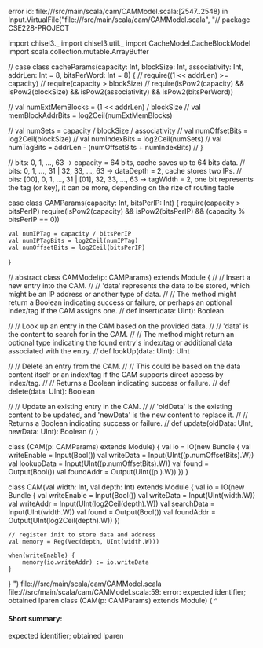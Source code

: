 error id: file://<WORKSPACE>/src/main/scala/cam/CAMModel.scala:[2547..2548) in Input.VirtualFile("file://<WORKSPACE>/src/main/scala/cam/CAMModel.scala", "// package CSE228-PROJECT

import chisel3._
import chisel3.util._
import CacheModel.CacheBlockModel
import scala.collection.mutable.ArrayBuffer

// case class cacheParams(capacity: Int, blockSize: Int, associativity: Int, addrLen: Int = 8, bitsPerWord: Int = 8) {
// 	require((1 << addrLen) >= capacity)
// 	require(capacity > blockSize)
// 	require(isPow2(capacity) && isPow2(blockSize) && isPow2(associativity) && isPow2(bitsPerWord))

// 	val numExtMemBlocks = (1 << addrLen) / blockSize
// 	val memBlockAddrBits = log2Ceil(numExtMemBlocks)

// 	val numSets = capacity / blockSize / associativity
// 	val numOffsetBits = log2Ceil(blockSize)
// 	val numIndexBits = log2Ceil(numSets)
// 	val numTagBits = addrLen - (numOffsetBits + numIndexBits)
// }

// bits: 0, 1, ..., 63 -> capacity = 64 bits, cache saves up to 64 bits data.
// bits: 0, 1, ..., 31 | 32, 33, ..., 63 -> dataDepth = 2, cache stores two IPs.
// bits: [00], 0, 1, ..., 31 | [01], 32, 33, ..., 63 -> tagWidth = 2, one bit represents the tag (or key), it can be more, depending on the rize of routing table


case class CAMParams(capacity: Int, bitsPerIP: Int) {
	require(capacity > bitsPerIP)
	require(isPow2(capacity) && isPow2(bitsPerIP) && (capacity % bitsPerIP == 0))

	val numIPTag = capacity / bitsPerIP
	val numIPTagBits = log2Ceil(numIPTag)
	val numOffsetBits = log2Ceil(bitsPerIP)
}


// abstract class CAMModel(p: CAMParams) extends Module {
//   // Insert a new entry into the CAM.
//   // 'data' represents the data to be stored, which might be an IP address or another type of data.
//   // The method might return a Boolean indicating success or failure, or perhaps an optional index/tag if the CAM assigns one.
//   def insert(data: UInt): Boolean

//   // Look up an entry in the CAM based on the provided data.
//   // 'data' is the content to search for in the CAM.
//   // The method might return an optional type indicating the found entry's index/tag or additional data associated with the entry.
//   def lookUp(data: UInt): UInt

//   // Delete an entry from the CAM.
//   // This could be based on the data content itself or an index/tag if the CAM supports direct access by index/tag.
//   // Returns a Boolean indicating success or failure.
//   def delete(data: UInt): Boolean

//   // Update an existing entry in the CAM.
//   // 'oldData' is the existing content to be updated, and 'newData' is the new content to replace it.
//   // Returns a Boolean indicating success or failure.
//   def update(oldData: UInt, newData: UInt): Boolean
// }

class (CAM(p: CAMParams) extends Module) {
	val io = IO(new Bundle {
		val writeEnable = Input(Bool())
		val writeData = Input(UInt((p.numOffsetBits).W))
		val lookupData = Input(UInt((p.numOffsetBits).W))
		val found = Output(Bool())
		val foundAddr = Output(UInt((p.).W))
	})
}

class CAM(val width: Int, val depth: Int) extends Module {
    val io = IO(new Bundle {
        val writeEnable = Input(Bool())
        val writeData = Input(UInt(width.W))
        val writeAddr = Input(UInt(log2Ceil(depth).W))
        val searchData = Input(UInt(width.W))
        val found = Output(Bool())
        val foundAddr = Output(UInt(log2Ceil(depth).W))
    })

    // register init to store data and address
    val memory = Reg(Vec(depth, UInt(width.W)))

    when(writeEnable) {
        memory(io.writeAddr) := io.writeData
    }
}
")
file://<WORKSPACE>/src/main/scala/cam/CAMModel.scala
file://<WORKSPACE>/src/main/scala/cam/CAMModel.scala:59: error: expected identifier; obtained lparen
class (CAM(p: CAMParams) extends Module) {
      ^
#### Short summary: 

expected identifier; obtained lparen